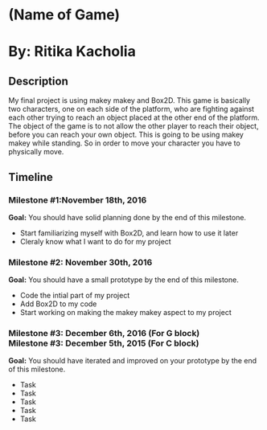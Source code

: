 <h1>(Name of Game)</h1>

<h1>By: Ritika Kacholia</h1>

<h2>Description</h2>

<p>My final project is using makey makey and Box2D. This game is basically two characters, one on each side of the platform, who are
fighting against each other trying to reach an object placed at the other end of the platform. The object of the game is to not allow
the other player to reach their object, before you can reach your own object. This is going to be using makey makey while standing. So
in order to move your character you have to physically move.</p>

<h2>Timeline</h2>

<div>
  <h3>Milestone #1:November 18th, 2016 </h3>
  <strong>Goal:</strong> You should have solid planning done by the end of this milestone.
  <ul>
    <li>Start familiarizing myself with Box2D, and learn how to use it later</li>
    <li>Cleraly know what I want to do for my project</li>
  </ul>
</div>
 
<p>
  <h3>Milestone #2: November 30th, 2016 </h3>
  <strong>Goal:</strong> You should have a small prototype by the end of this milestone.
  <ul>
    <li>Code the intial part of my project</li>
    <li>Add Box2D to my code</li>
    <li>Start working on making the makey makey aspect to my project</li>
  </ul>
</p>
 
<div>
  <h3>Milestone #3: December 6th, 2016 (For G block)</br>
  Milestone #3: December 5th, 2015 (For C block) </h3>
  <strong>Goal:</strong> You should have iterated and improved on your prototype by the end of this milestone.
  <ul>
    <li>Task</li>
    <li>Task</li>
    <li>Task</li>
    <li>Task</li>
    <li>Task</li>
  </ul>
</div>
